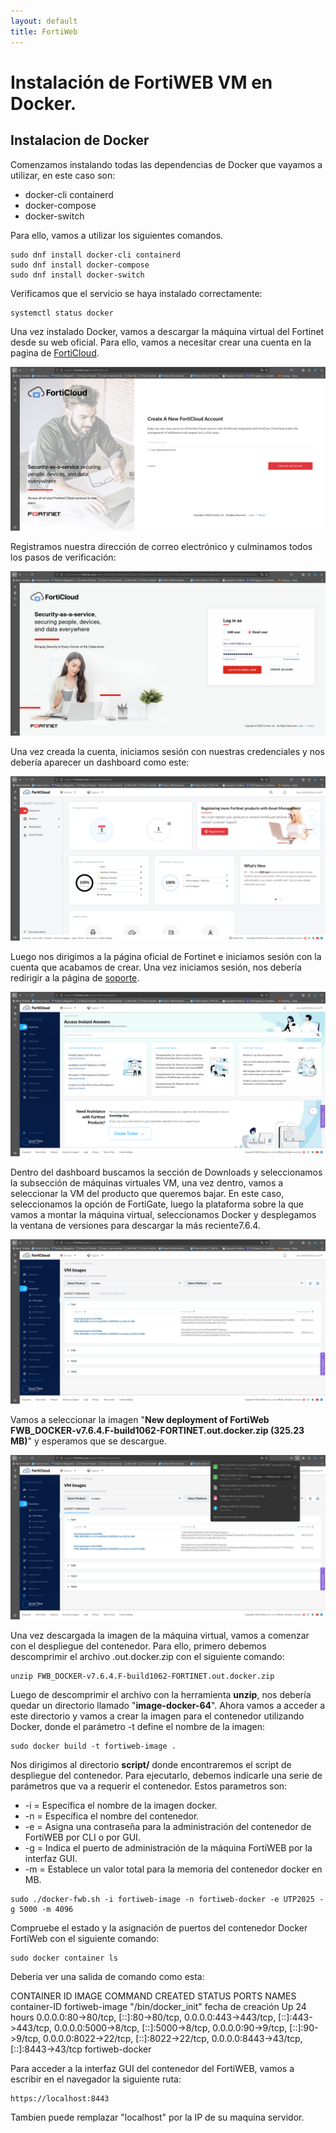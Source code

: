 ```yaml
---
layout: default
title: FortiWeb
---
```


# Instalación de FortiWEB VM en Docker.

## Instalacion de Docker
Comenzamos instalando todas las dependencias de Docker que vayamos a utilizar, en este caso son: 

* docker-cli containerd
* docker-compose
* docker-switch

Para ello, vamos a utilizar los siguientes comandos.

```
sudo dnf install docker-cli containerd
sudo dnf install docker-compose
sudo dnf install docker-switch
```

Verificamos que el servicio se haya instalado correctamente:
```
systemctl status docker
```
Una vez instalado Docker, vamos a descargar la máquina virtual del Fortinet desde su web oficial.
Para ello, vamos a necesitar crear una cuenta en la pagina de [FortiCloud](https://www.forticloud.com/#/).

![imagen 1.0](img/forticloud.png)

Registramos nuestra dirección de correo electrónico y culminamos todos los pasos de verificación:

![imagen 1.1](img/sesion1.png)

Una vez creada la cuenta, iniciamos sesión con nuestras credenciales y nos debería aparecer un dashboard como este:

![imagen 1.2](img/dashboard1.png)

Luego nos dirigimos a la página oficial de Fortinet e iniciamos sesión con la cuenta que acabamos de crear. Una vez iniciamos sesión, nos debería redirigir a la página de [soporte](https://support.fortinet.com/support/#/).

![imagen 1.3](img/soporte.png)

Dentro del dashboard buscamos la sección de Downloads y seleccionamos la subsección de máquinas virtuales VM, una vez dentro, vamos a seleccionar la VM del producto que queremos bajar.
En este caso, seleccionamos la opción de FortiGate, luego la plataforma sobre la que vamos a montar la máquina virtual, seleccionamos Docker y desplegamos la ventana de versiones para descargar la más reciente7.6.4.

![imagen 1.4](img/version.png)

Vamos a seleccionar la imagen "**New deployment of FortiWeb
FWB_DOCKER-v7.6.4.F-build1062-FORTINET.out.docker.zip (325.23 MB)**" y esperamos que se descargue.

![imagen 1.5](img/descarga.png)

Una vez descargada la imagen de la máquina virtual, vamos a comenzar con el despliegue del contenedor. Para ello, primero debemos descomprimir el archivo .out.docker.zip con el siguiente comando:

```
unzip FWB_DOCKER-v7.6.4.F-build1062-FORTINET.out.docker.zip
```
Luego de descomprimir el archivo con la herramienta **unzip**, nos debería quedar un directorio llamado "**image-docker-64**".
Ahora vamos a acceder a este directorio y vamos a crear la imagen para el contenedor utilizando Docker, donde  el parámetro -t define el nombre de la imagen: 

```
sudo docker build -t fortiweb-image .
```
Nos dirigimos al directorio **script/** donde encontraremos el script de despliegue del contenedor. Para ejecutarlo, debemos indicarle una serie de parámetros que va a requerir el contenedor.
Estos parametros son:
* -i = Específica el nombre de la imagen docker. 
* -n = Específica el nombre del contenedor.
* -e = Asigna una contraseña para la administración del contenedor de FortiWEB por CLI o por GUI.
* -g = Indica el puerto de administración de la máquina FortiWEB por la interfaz GUI.
* -m = Establece un valor total para la memoria del contenedor docker en MB.

```
sudo ./docker-fwb.sh -i fortiweb-image -n fortiweb-docker -e UTP2025 -g 5000 -m 4096
```
Compruebe el estado y la asignación de puertos del contenedor Docker FortiWeb con el siguiente comando:
```
sudo docker container ls
```
Deberia ver una salida de comando como esta:

CONTAINER ID   IMAGE            COMMAND              CREATED        STATUS        PORTS                                                                                                                                                                                                                                      NAMES
container-ID   fortiweb-image   "/bin/docker_init"   fecha de creación   Up 24 hours   0.0.0.0:80->80/tcp, [::]:80->80/tcp, 0.0.0.0:443->443/tcp, [::]:443->443/tcp, 0.0.0.0:5000->8/tcp, [::]:5000->8/tcp, 0.0.0.0:90->9/tcp, [::]:90->9/tcp, 0.0.0.0:8022->22/tcp, [::]:8022->22/tcp, 0.0.0.0:8443->43/tcp, [::]:8443->43/tcp   fortiweb-docker


Para acceder a la interfaz GUI del contenedor del FortiWEB, vamos a escribir en el navegador la siguiente ruta:
```
https://localhost:8443
```
Tambien puede remplazar "localhost" por la IP de su maquina servidor.

